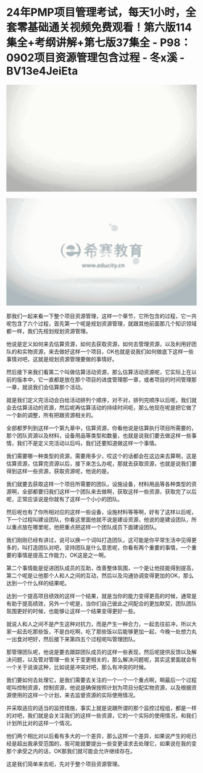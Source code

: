 # 24年PMP项目管理考试，每天1小时，全套零基础通关视频免费观看！第六版114集全+考纲讲解+第七版37集全 - P98：0902项目资源管理包含过程 - 冬x溪 - BV13e4JeiEta

![](img/ae05c87da2f14963394b005fe5994e04_0.png)

![](img/ae05c87da2f14963394b005fe5994e04_1.png)

那我们一起来看一下整个项目资源管理，这样一个章节，它所包含的过程，它一共呢包含了六个过程，首先第一个呢是规划资源管理，就跟其他前面那几个知识领域都一样，我们先规划规划资源管理。

他说是定义如何来去估算资源，如何去获取资源，如何去管理资源，以及利用好团队的和实物资源，来去做好这样一个项目，OK也就是说我们如何做底下这样一些事情对吧，这就是规划资源管理要做的事情好。

然后接下来我们看第二个叫做估算活动资源，那么估算活动资源呢，它实际上在以前的版本中，它一直都是放在那个项目的进度管理那一章，或者项目的时间管理那一章，就说我们会估算那个活动。

就是我们定义完活动会白给活动排列个顺序，对不对，排列完顺序以后呢，我们就会去估算活动的资源，然后呢再估算活动的持续时间呃，那么他现在呢是把它做了一个新的调整，所有把跟资源相关的。

全部都罗列到这样一个第九章中，估算资源，你看他说是估算执行项目所需要的，那个团队资源以及材料，设备用品等类型和数量，也就是说我们要去做这样一些事情，我们不是定义完活动以后吗，我们还要知道做这样一个事情。

我们需要哪一种类型的资源，需要用多少，哎这个的话都会在这边来去算啊，这是估算资源，估算完资源以后，接下来怎么办呢，那就去获取资源，也就是说我们要得到这样一些资源，获取资源呢，他说的是。

我们就要去获取这样一个项目所需要的团队，设施设备，材料用品等各种类型的资源啊，全部都要归我们这样一个团队来去做啊，获取这样一些资源，获取完了以后呢，正常应该说是你就有了这样一个小小的团队。

然后呢也有了你所相对应的这样一些设备，设施材料等等啊，好有了这样以后呢，下一个过程叫建设团队，你看这里面他就不说是建设资源，他说的是建设团队，所以重点放在哪里呢，他把重点把这样一个团队成员下面建设团队。

我们刚刚已经有讲过，说可以换一个词叫打造团队，这可能是你平常生活中见得更多的，叫打造团队对吧，坚持团队是什么意思呢，你看有两个重要的事情，一个重要的事情是提高工作能力，OK这是之一啊。

第二个事情能是促进团队成员的互助，改善整体氛围，一个是让他技能得到提高，第二个呢是让他那个人和人之间的互动，然后以及沟通协调变得更加的OK，那么达到一个什么样的结果呢。

达到一个提高项目绩效的这样一个结果，就是当你的能力变得更高的时候，通常是有助于提高绩效，另外一个呢是，当你们自己彼此之间配合的更加默契，团队团队氛围更好的时候，也能够让这样一个结果变得更好一些。

就说人和人之间不是产生这种对抗力，而是产生一种合力，一起去往前冲，所以大家一起去吃那些饭，不是白吃啊，吃了那些饭以后能够更加一起，今晚一处想力丸一出食对吧好，然后接下来第四五个过程呢叫管理团队。

那管理团队呢，他说是要去跟踪团队成员的这样一些表现，然后呢提供反馈以及解决问题，以及管对管理一些关于变更相关的，那么解决问题呢，其实这里面就会有一个关于说诶这种，比如说是冲突对吧，那么有冲突的时候。

我们要如何去处理它，是我们需要去关注的一个一个一个重点啊，啊最后一个过程呢叫控制资源，控制资源，他说是确保按照计划为项目分配实物资源，以及根据资源使用的这样一个计划，来去监督资源的实际使用情况。

并采取适应的适当的监控措施，事实上就是说跟所谓的那个监控过程组，都是一样的对吧，我们就是会关注我们的这样一些资源，它的一个实际的使用情况，和我们计划所比对的这样一个情况。

他们两个相比对以后看有多大的一个差异，那么这样一个差异，如果说产生的呃已经是超出我承受范围的，我可能就要提出一些变更请求去处理它，如果说在我的变那个承受之内的话，OK那我们就可能会允许继续存在。

这是我们简单来去呃，先对于整个项目资源管理。